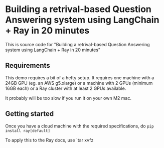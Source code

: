 # Building a retrival-based Question Answering system using LangChain + Ray in 20 minutes

This is source code for "Building a retrival-based Question Answering system using LangChain + Ray in 20 minutes"

## Requirements 

This demo requires a bit of a hefty setup. It requires one machine with a 24GB GPU (eg. an AWS g5.xlarge) or a machine with 2 GPUs 
(minimum 16GB each) or a Ray cluster with at least 2 GPUs available. 

It probably will be too slow if you run it on your own M2 mac. 

## Getting started

Once you have a cloud machine with the required specifications, do `pip install ray[default]`

To apply this to the Ray docs, use `tar xvfz 